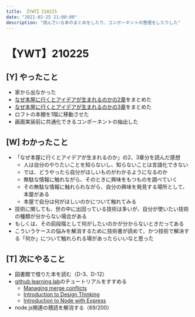 ```yaml
---
title: 【YWT】210225
date: "2021-02-25 21:00:00"
description: "読んでいる本のまとめをしたり、コンポーネントの整理をしたりした"
---
```


# 【YWT】210225

## [Y] やったこと

- 家から出なかった
- [なぜ本屋に行くとアイデアが生まれるのかの2章](https://scrapbox.io/camomilecafe/%E7%AC%AC%EF%BC%92%E7%AB%A0%E3%80%80%E4%BA%BA%E3%81%AF%E6%9C%AC%E5%BD%93%E3%81%AB%E3%80%8C%E8%87%AA%E5%88%86%E3%81%AE%E6%AC%B2%E6%9C%9B%E3%80%8D%E3%82%92%E7%9F%A5%E3%81%A3%E3%81%A6%E3%81%84%E3%82%8B%E3%81%8B%EF%BC%9F%E2%80%95%E6%9B%B8%E5%BA%97%E3%81%AE%E6%83%85%E5%A0%B1%E8%AB%96)をまとめた
- [なぜ本屋に行くとアイデアが生まれるのかの3章](https://scrapbox.io/camomilecafe/%E7%AC%AC%EF%BC%93%E7%AB%A0%E3%80%80%E6%9C%AC%E3%81%AF%E8%AA%AD%E3%82%80%E3%81%AA%EF%BC%81%E6%8D%A8%E3%81%A6%E3%82%8B%E3%81%AA%EF%BC%81)をまとめた
- ロフトの本棚を1階に移動させた
- 画面実装前に共通化できるコンポーネントの抽出した

## [W] わかったこと

- 「なぜ本屋に行くとアイデアが生まれるのか」の2、3章分を読んだ感想
  - 人は自分のやりたいことを知らないし、知らないことは言語化できない
  - では、どうやったら自分がほしいものがわかるようになるのか
  - 無駄な情報に触れながら、そのときに興味をもつものを調べていく
  - その無駄な情報に触れられながら、自分の興味を発見する場所として、本屋がある
  - 本屋で自分は何がほしいのかについて触れてみる
- 技術に関しても、世の中に出回っている技術は多いが、自分が使いたい技術の種類が分からない場合がある
- もしくは、その前段階として何がしたいのかが分からないときだってある
- こういうケースの悩みを解消するために技術書が読めて、かつ技術で解決する「何か」について触れられる場があったらいいなと思った

## [T] 次にやること

- 図書館で借りた本を読む（D-3、D-12）
- [github learning lab](https://lab.github.com/githubtraining)のチュートリアルをすすめる
  - [Managing merge conflicts](https://lab.github.com/githubtraining/managing-merge-conflicts)
  - [Introduction to Design Thinking](https://lab.github.com/githubtraining/introduction-to-design-thinking)
  - [Introduction to Node with Express](https://lab.github.com/everydeveloper/introduction-to-node-with-express)
- node.js関連の積読を解消する（69/200）
